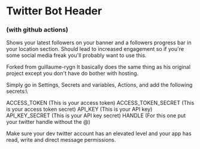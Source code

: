 # Twitter Bot Header
### (with github actions)

Shows your latest followers on your banner and a followers progress bar in your location section.
Should lead to increased engagement so if you're some social media freak you'll probably want to use this.

Forked from guillaume-rygn
It basically does the same thing as his original project except you don't have do bother with hosting.

Simply go in Settings, Secrets and variables, Actions, and add the following secrets:\

ACCESS_TOKEN (This is your access token)
ACCESS_TOKEN_SECRET (This is your access token secret)
API_KEY (This is your API key)
API_KEY_SECRET (This is your API key secret)
HANDLE (For this one put your twitter handle without the @)

Make sure your dev twitter account has an elevated level and your app has read, write and direct message permissions.
